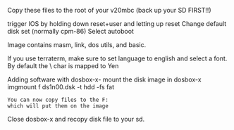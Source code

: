 Copy these files to the root of your v20mbc
(back up your SD FIRST!!)

trigger IOS by holding down reset+user and letting up reset
Change default disk set (normally cpm-86)
Select autoboot

Image contains masm, link, dos utils, and basic. 

If you use terraterm, make sure to set language to english
and select a font. By default the \ char is mapped to Yen

Adding software with dosbox-x- 
	mount the disk image in dosbox-x
	imgmount f ds1n00.dsk -t hdd -fs fat

	You can now copy files to the F: 
    which will put them on the image

Close dosbox-x and recopy disk file to your sd. 